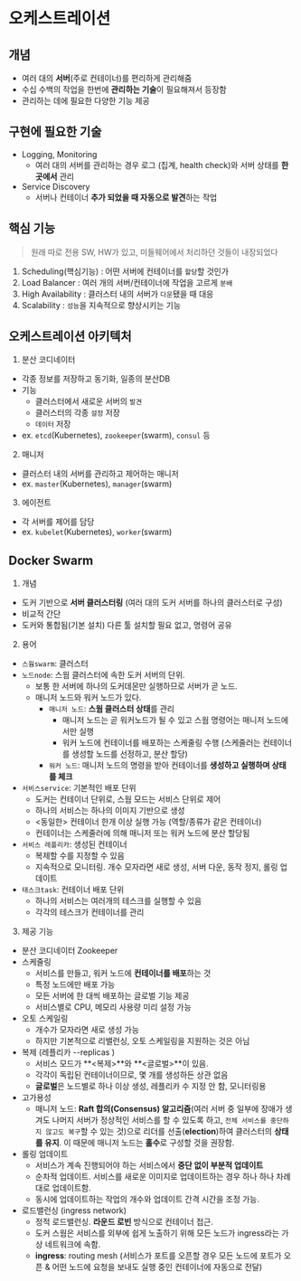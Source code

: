 # 오케스트레이션

## 개념
- 여러 대의 **서버**(주로 컨테이너)를 편리하게 관리해줌
- 수십 수백의 작업을 한번에 **관리하는 기술**이 필요해져서 등장함
- 관리하는 데에 필요한 다양한 기능 제공


## 구현에 필요한 기술
- Logging, Monitoring
  * 여러 대의 서버를 관리하는 경우 로그 (집계, health check)와 서버 상태를 **한곳에서** 관리 
- Service Discovery
  * 서버나 컨테이너 **추가 되었을 때 자동으로 발견**하는 작업 


## 핵심 기능
> 원래 따로 전용 SW, HW가 있고, 미들웨어에서 처리하던 것들이 내장되었다
1. Scheduling(핵심기능) : 어떤 서버에 컨테이너를 `할당`할 것인가
2. Load Balancer : 여러 개의 서버/컨테이너에 작업을 고르게 `분배`
3. High Availability : 클러스터 내의 서버가 `다운`됐을 때 대응
4. Scalability : `성능`을 지속적으로 향상시키는 기능


## 오케스트레이션 아키텍처
1. 분산 코디네이터
  - 각종 정보를 저장하고 동기화, 일종의 분산DB
  - 기능
     * 클러스터에서 새로운 서버의 `발견`
     * 클러스터의 각종 `설정` 저장
     * `데이터` 저장
  - ex. `etcd`(Kubernetes), `zookeeper`(swarm), `consul` 등
2. 매니저
  - 클러스터 내의 서버를 관리하고 제어하는 매니저
  - ex. `master`(Kubernetes), `manager`(swarm)
3. 에이전트
  - 각 서버를 제어를 담당
  - ex. `kubelet`(Kubernetes), `worker`(swarm)


## Docker Swarm
1. 개념
  - 도커 기반으로 **서버 클러스터링** (여러 대의 도커 서버를 하나의 클러스터로 구성)
  - 비교적 간단
  - 도커와 통합됨(기본 설치) 다른 툴 설치할 필요 없고, 명령어 공유
2. 용어
  - `스웜swarm`: 클러스터
  - `노드node`: 스웜 클러스터에 속한 도커 서버의 단위. 
    * 보통 한 서버에 하나의 도커데몬만 실행하므로 서버가 곧 노드. 
    * 매니저 노드와 워커 노드가 있다.
      + `매니저 노드`: **스웜 클러스터 상태**를 관리
        - 매니저 노드는 곧 워커노드가 될 수 있고 스웜 명령어는 매니저 노드에서만 실행
        - 워커 노드에 컨테이너를 배포하는 스케줄링 수행 (스케줄러는 컨테이너를 생성할 노드를 선정하고, 분산 할당)
      + `워커 노드`: 매니저 노드의 명령을 받아 컨테이너를 **생성하고 실행하며 상태를 체크**
  - `서비스service`: 기본적인 배포 단위
    * 도커는 컨테이너 단위로, 스웜 모드는 서비스 단위로 제어
    * 하나의 서비스는 하나의 이미지 기반으로 생성
    * <동일한> 컨테이너 한개 이상 실행 가능 (역할/종류가 같은 컨테이너)
    * 컨테이너는 스케줄러에 의해 매니저 또는 워커 노드에 분산 할당됨
  - `서비스 레플리카`: 생성된 컨테이너
    * 복제할 수를 지정할 수 있음
    * 지속적으로 모니터링. 개수 모자라면 새로 생성, 서버 다운, 동작 정지, 롤링 업데이트
  - `태스크task`: 컨테이너 배포 단위
    * 하나의 서비스는 여러개의 테스크를 실행할 수 있음
    * 각각의 테스크가 컨테이너를 관리
3. 제공 기능
  - 분산 코디네이터 Zookeeper
  - 스케줄링
    * 서비스를 만들고, 워커 노드에 **컨테이너를 배포**하는 것
    * 특정 노드에만 배포 가능
    * 모든 서버에 한 대씩 배포하는 글로벌 기능 제공
    * 서비스별로 CPU, 메모리 사용량 미리 설정 가능
  - 오토 스케일링
    * 개수가 모자라면 새로 생성 가능
    * 하지만 기본적으로 리밸런싱, 오토 스케일링을 지원하는 것은 아님
  - 복제 (레플리카 --replicas )
    * 서비스 모드가 **<복제>**와 **<글로벌>**이 있음. 
    * 각각이 독립된 컨테이너이므로, 몇 개를 생성하든 상관 없음
    * **글로벌**은 노드별로 하나 이상 생성, 레플리카 수 지정 안 함, 모니터링용
  - 고가용성
    * 매니저 노드: **Raft 합의(Consensus) 알고리즘**(여러 서버 중 일부에 장애가 생겨도 나머지 서버가 정상적인 서비스를 할 수 있도록 하고, `전체 서비스를 중단하지 않고도 복구`할 수 있는 것)으로 리더를 선출(**election**)하여 클러스터의 **상태를 유지**. 이 때문에 매니저 노드는 **홀수**로 구성할 것을 권장함.
  - 롤링 업데이트
    * 서비스가 계속 진행되어야 하는 서비스에서 **중단 없이 부분적 업데이트**
    * 순차적 업데이트. 서비스를 새로운 이미지로 업데이트하는 경우 하나 하나 차례대로 업데이트함.
    * 동시에 업데이트하는 작업의 개수와 업데이트 간격 시간을 조정 가능.
  - 로드밸런싱 (ingress network)
    * 정적 로드밸런싱. **라운드 로빈** 방식으로 컨테이너 접근.
    * 도커 스웜은 서비스를 외부에 쉽게 노출하기 위해 모든 노드가 ingress라는 가상 네트워크에 속함.
    * **ingress**: routing mesh (서비스가 포트를 오픈할 경우 모든 노드에 포트가 오픈 & 어떤 노드에 요청을 보내도 실행 중인 컨테이너에 자동으로 전달)